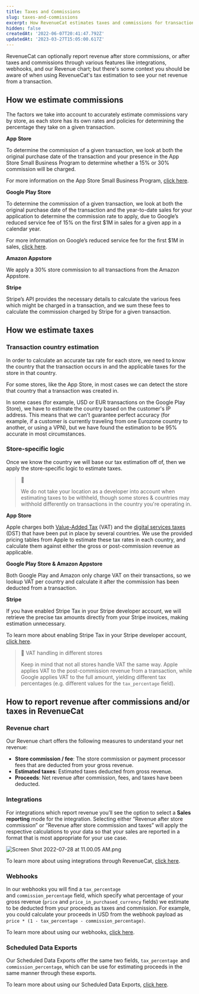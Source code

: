 ```yaml
---
title: Taxes and Commissions
slug: taxes-and-commissions
excerpt: How RevenueCat estimates taxes and commissions for transactions
hidden: false
createdAt: '2022-06-07T20:41:47.792Z'
updatedAt: '2023-03-27T15:05:00.617Z'
---
```

RevenueCat can optionally report revenue after store commissions, or after taxes and commissions through various features like integrations, webhooks, and our Revenue chart; but there's some context you should be aware of when using RevenueCat's tax estimation to see your net revenue from a transaction.

## How we estimate commissions

The factors we take into account to accurately estimate commissions vary by store, as each store has its own rates and policies for determining the percentage they take on a given transaction.

**App Store**

To determine the commission of a given transaction, we look at both the original purchase date of the transaction and your presence in the App Store Small Business Program to determine whether a 15% or 30% commission will be charged.

For more information on the App Store Small Business Program, [click here](https://docs.revenuecat.com/docs/app-store-small-business-program).

**Google Play Store**

To determine the commission of a given transaction, we look at both the original purchase date of the transaction and the year-to-date sales for your application to determine the commission rate to apply, due to Google’s reduced service fee of 15% on the first $1M in sales for a given app in a calendar year.

For more information on Google’s reduced service fee for the first $1M in sales, [click here](https://docs.revenuecat.com/docs/15-reduced-service-fee).

**Amazon Appstore**

We apply a 30% store commission to all transactions from the Amazon Appstore.

**Stripe**

Stripe’s API provides the necessary details to calculate the various fees which might be charged in a transaction, and we sum these fees to calculate the commission charged by Stripe for a given transaction.

## How we estimate taxes

### Transaction country estimation

In order to calculate an accurate tax rate for each store, we need to know the country that the transaction occurs in and the applicable taxes for the store in that country.

For some stores, like the App Store, in most cases we can detect the store that country that a transaction was created in.

In some cases (for example, USD or EUR transactions on the Google Play Store), we have to estimate the country based on the customer's IP address. This means that we can't guarantee perfect accuracy (for example, if a customer is currently traveling from one Eurozone country to another, or using a VPN), but we have found the estimation to be 95% accurate in most circumstances.

### Store-specific logic

Once we know the country we will base our tax estimation off of, then we apply the store-specific logic to estimate taxes.

> 📘 
> 
> We do not take your location as a developer into account when estimating taxes to be withheld, though some stores & countries may withhold differently on transactions in the country you're operating in.

**App Store**

Apple charges both [Value-Added Tax](https://taxfoundation.org/tax-basics/value-added-tax-vat/#:~:text=A%20Value%2DAdded%20Tax%20(VAT)%20is%20a%20consumption%20tax,a%20tax%20on%20final%20consumption.) (VAT) and the [digital services taxes](https://taxfoundation.org/digital-tax-europe-2020/) (DST) that have been put in place by several countries. We use the provided pricing tables from Apple to estimate these tax rates in each country, and calculate them against either the gross or post-commission revenue as applicable.

**Google Play Store & Amazon Appstore**

Both Google Play and Amazon only charge VAT on their transactions, so we lookup VAT per country and calculate it after the commission has been deducted from a transaction.

**Stripe**

If you have enabled Stripe Tax in your Stripe developer account, we will retrieve the precise tax amounts directly from your Stripe invoices, making estimation unnecessary.

To learn more about enabling Stripe Tax in your Stripe developer account, [click here](https://stripe.com/tax).

> 📘 VAT handling in different stores
> 
> Keep in mind that not all stores handle VAT the same way. Apple applies VAT to the post-commission revenue from a transaction, while Google applies VAT to the full amount, yielding different tax percentages (e.g. different values for the `tax_percentage` field).

## How to report revenue after commissions and/or taxes in RevenueCat

### Revenue chart

Our Revenue chart offers the following measures to understand your net revenue:

- **Store commission / fee**: The store commission or payment processor fees that are deducted from your gross revenue.
- **Estimated taxes**: Estimated taxes deducted from gross revenue.
- **Proceeds**: Net revenue after commission, fees, and taxes have been deducted.

### Integrations

For integrations which report revenue you’ll see the option to select a **Sales reporting** mode for the integration. Selecting either “Revenue after store commission” or “Revenue after store commission and taxes” will apply the respective calculations to your data so that your sales are reported in a format that is most appropriate for your use case.

![](https://files.readme.io/f2cba58-Screen_Shot_2022-07-28_at_11.00.05_AM.png "Screen Shot 2022-07-28 at 11.00.05 AM.png")



To learn more about using integrations through RevenueCat, [click here](https://docs.revenuecat.com/docs/integrations).

### Webhooks

In our webhooks you will find a <code>tax_percentage<strong> </strong></code>and <code>commission_percentage</code> field, which specify what percentage of your gross revenue (<code>price</code> and <code>price_in_purchased_currency</code> fields) we estimate to be deducted from your proceeds as taxes and commission. For example, you could calculate your proceeds in USD from the webhook payload as <code>price \* (1 - tax_percentage - commission_percentage)</code>.

To learn more about using our webhooks, [click here](https://docs.revenuecat.com/docs/webhooks).

### Scheduled Data Exports

Our Scheduled Data Exports offer the same two fields, <code>tax_percentage<strong> </strong></code>and <code>commission_percentage</code>, which can be use for estimating proceeds in the same manner through these exports.

To learn more about using our Scheduled Data Exports, [click here](https://www.revenuecat.com/docs/scheduled-data-exports).